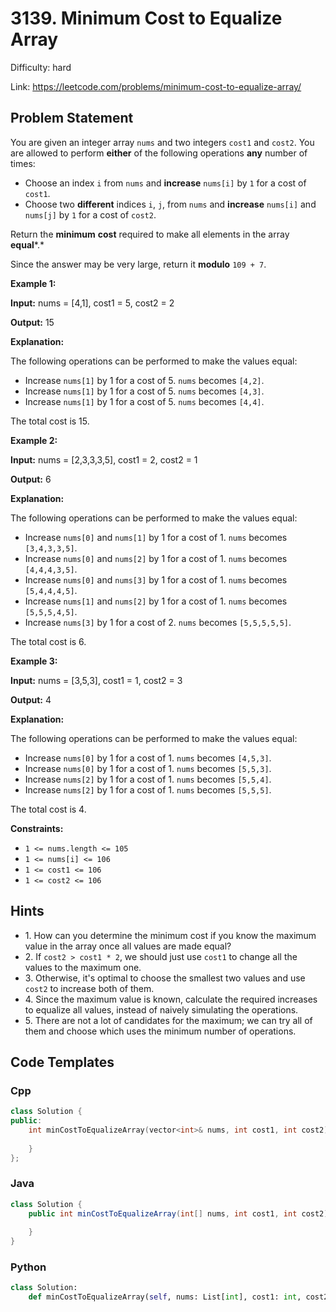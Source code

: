 # 3139. Minimum Cost to Equalize Array

Difficulty: hard

Link: https://leetcode.com/problems/minimum-cost-to-equalize-array/

## Problem Statement

You are given an integer array `nums` and two integers `cost1` and `cost2`. You are allowed to perform **either** of the following operations **any** number of times:

* Choose an index `i` from `nums` and **increase** `nums[i]` by `1` for a cost of `cost1`.
* Choose two **different** indices `i`, `j`, from `nums` and **increase** `nums[i]` and `nums[j]` by `1` for a cost of `cost2`.

Return the **minimum** **cost** required to make all elements in the array **equal***.* 

Since the answer may be very large, return it **modulo** `109 + 7`.

**Example 1:**

**Input:** nums \= \[4,1], cost1 \= 5, cost2 \= 2

**Output:** 15

**Explanation:** 

The following operations can be performed to make the values equal:

* Increase `nums[1]` by 1 for a cost of 5\. `nums` becomes `[4,2]`.
* Increase `nums[1]` by 1 for a cost of 5\. `nums` becomes `[4,3]`.
* Increase `nums[1]` by 1 for a cost of 5\. `nums` becomes `[4,4]`.

The total cost is 15\.

**Example 2:**

**Input:** nums \= \[2,3,3,3,5], cost1 \= 2, cost2 \= 1

**Output:** 6

**Explanation:** 

The following operations can be performed to make the values equal:

* Increase `nums[0]` and `nums[1]` by 1 for a cost of 1\. `nums` becomes `[3,4,3,3,5]`.
* Increase `nums[0]` and `nums[2]` by 1 for a cost of 1\. `nums` becomes `[4,4,4,3,5]`.
* Increase `nums[0]` and `nums[3]` by 1 for a cost of 1\. `nums` becomes `[5,4,4,4,5]`.
* Increase `nums[1]` and `nums[2]` by 1 for a cost of 1\. `nums` becomes `[5,5,5,4,5]`.
* Increase `nums[3]` by 1 for a cost of 2\. `nums` becomes `[5,5,5,5,5]`.

The total cost is 6\.

**Example 3:**

**Input:** nums \= \[3,5,3], cost1 \= 1, cost2 \= 3

**Output:** 4

**Explanation:**

The following operations can be performed to make the values equal:

* Increase `nums[0]` by 1 for a cost of 1\. `nums` becomes `[4,5,3]`.
* Increase `nums[0]` by 1 for a cost of 1\. `nums` becomes `[5,5,3]`.
* Increase `nums[2]` by 1 for a cost of 1\. `nums` becomes `[5,5,4]`.
* Increase `nums[2]` by 1 for a cost of 1\. `nums` becomes `[5,5,5]`.

The total cost is 4\.

**Constraints:**

* `1 <= nums.length <= 105`
* `1 <= nums[i] <= 106`
* `1 <= cost1 <= 106`
* `1 <= cost2 <= 106`

## Hints

- 1\. How can you determine the minimum cost if you know the maximum value in the array once all values are made equal?
- 2\. If `cost2 > cost1 * 2`, we should just use `cost1` to change all the values to the maximum one.
- 3\. Otherwise, it's optimal to choose the smallest two values and use `cost2` to increase both of them.
- 4\. Since the maximum value is known, calculate the required increases to equalize all values, instead of naively simulating the operations.
- 5\. There are not a lot of candidates for the maximum; we can try all of them and choose which uses the minimum number of operations.

## Code Templates

### Cpp
```cpp
class Solution {
public:
    int minCostToEqualizeArray(vector<int>& nums, int cost1, int cost2) {
        
    }
};
```

### Java
```java
class Solution {
    public int minCostToEqualizeArray(int[] nums, int cost1, int cost2) {
        
    }
}
```

### Python
```python
class Solution:
    def minCostToEqualizeArray(self, nums: List[int], cost1: int, cost2: int) -> int:
        
```

